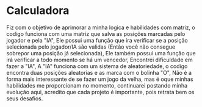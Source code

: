 # Calculadora
Fiz com o objetivo de aprimorar a minha logica e habilidades com matriz,
o codigo funciona com uma matriz que salva as posições marcadas pelo jogador e pela "IA",
Ele possui uma função que ira verificar se a posição selecionada pelo jogador/IA são validas
(Então você não consegue sobrepor uma posição já selecionada),
Ele também possui uma função que irá verificar a todo momento se há um vencedor,
Encontrei dificuldade em fazer a "IA",
A "IA" funciona com um sistema de aleatoriedade, o codigo encontra duas posições aleatorias e as marca com o bolinha "O",
Não é a forma mais interessante de se fazer um jogo da velha,
mas é oque minhas habilidades me proporcionam no momento, continuarei postando minha evolução aqui,
acredito que cada projeto é importante, pois retrata bem os seus desafios.
